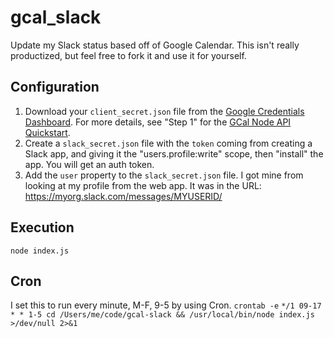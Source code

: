 # gcal_slack
Update my Slack status based off of Google Calendar.  This isn't really productized, but feel free to fork it and use it for yourself.

## Configuration
1. Download your `client_secret.json` file from the [Google Credentials Dashboard](https://console.developers.google.com/apis/credentials).  For more details, see "Step 1" for the [GCal Node API Quickstart](https://developers.google.com/google-apps/calendar/quickstart/nodejs).
2. Create a `slack_secret.json` file with the `token` coming from creating a Slack app, and giving it the "users.profile:write" scope, then "install" the app.  You will get an auth token.  
3. Add the `user` property to the `slack_secret.json` file.  I got mine from looking at my profile from the web app.  It was in the URL: https://myorg.slack.com/messages/MYUSERID/

## Execution
`node index.js`

## Cron
I set this to run every minute, M-F, 9-5 by using Cron.
`crontab -e`
`*/1 09-17 * * 1-5 cd /Users/me/code/gcal-slack && /usr/local/bin/node index.js >/dev/null 2>&1`
